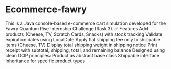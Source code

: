 # Ecommerce-fawry
This is a Java console-based e-commerce cart simulation developed for the Fawry Quantum Rise Internship Challenge (Task 3).
✅ Features
Add products (Cheese, TV, Scratch Cards, Snacks) with stock tracking
Validate expiration dates using LocalDate
Apply flat shipping fee only to shippable items (Cheese, TV)
Display total shipping weight in shipping notice
Print receipt with subtotal, shipping, total, and remaining balance
Designed using clean OOP principles:
Product as abstract base class
Shippable interface
Inheritance for specific product types
